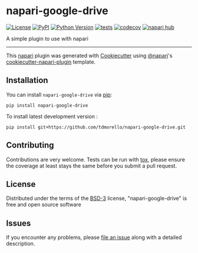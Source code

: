 # napari-google-drive

[![License](https://img.shields.io/pypi/l/napari-google-drive.svg?color=green)](https://github.com/tdmorello/napari-google-drive/raw/main/LICENSE)
[![PyPI](https://img.shields.io/pypi/v/napari-google-drive.svg?color=green)](https://pypi.org/project/napari-google-drive)
[![Python Version](https://img.shields.io/pypi/pyversions/napari-google-drive.svg?color=green)](https://python.org)
[![tests](https://github.com/tdmorello/napari-google-drive/workflows/tests/badge.svg)](https://github.com/tdmorello/napari-google-drive/actions)
[![codecov](https://codecov.io/gh/tdmorello/napari-google-drive/branch/main/graph/badge.svg)](https://codecov.io/gh/tdmorello/napari-google-drive)
[![napari hub](https://img.shields.io/endpoint?url=https://api.napari-hub.org/shields/napari-google-drive)](https://napari-hub.org/plugins/napari-google-drive)

A simple plugin to use with napari

----------------------------------

This [napari] plugin was generated with [Cookiecutter] using [@napari]'s [cookiecutter-napari-plugin] template.

<!--
Don't miss the full getting started guide to set up your new package:
https://github.com/napari/cookiecutter-napari-plugin#getting-started

and review the napari docs for plugin developers:
https://napari.org/plugins/stable/index.html
-->

## Installation

You can install `napari-google-drive` via [pip]:

    pip install napari-google-drive



To install latest development version :

    pip install git+https://github.com/tdmorello/napari-google-drive.git


## Contributing

Contributions are very welcome. Tests can be run with [tox], please ensure
the coverage at least stays the same before you submit a pull request.

## License

Distributed under the terms of the [BSD-3] license,
"napari-google-drive" is free and open source software

## Issues

If you encounter any problems, please [file an issue] along with a detailed description.

[napari]: https://github.com/napari/napari
[Cookiecutter]: https://github.com/audreyr/cookiecutter
[@napari]: https://github.com/napari
[MIT]: http://opensource.org/licenses/MIT
[BSD-3]: http://opensource.org/licenses/BSD-3-Clause
[GNU GPL v3.0]: http://www.gnu.org/licenses/gpl-3.0.txt
[GNU LGPL v3.0]: http://www.gnu.org/licenses/lgpl-3.0.txt
[Apache Software License 2.0]: http://www.apache.org/licenses/LICENSE-2.0
[Mozilla Public License 2.0]: https://www.mozilla.org/media/MPL/2.0/index.txt
[cookiecutter-napari-plugin]: https://github.com/napari/cookiecutter-napari-plugin

[file an issue]: https://github.com/tdmorello/napari-google-drive/issues

[napari]: https://github.com/napari/napari
[tox]: https://tox.readthedocs.io/en/latest/
[pip]: https://pypi.org/project/pip/
[PyPI]: https://pypi.org/
